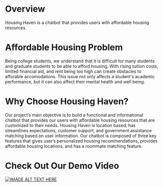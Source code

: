 # Overview 
Housing Haven is a chatbot that provides users with affordable housing resources.

# Affordable Housing Problem
Being college students, we understand that it is difficult for many students and graduate students to be able to afford housing. With rising tuition costs, limited financial aid, and rent being too high can create obstacles to afforable accomodations. This issue not only affects a student's academic performance, but it can also affect their mental health and well being. 

# Why Choose Housing Haven?
Our project’s main objective is to build a functional and informational chatbot that provides our users with affordable housing resources that are customized to their needs. Housing Haven is location based, has streamlines expectations, customer support, and government assistance matching based on user information. Our chatbot is composed of three key features that gives user’s personalized housing recommendations, provides affordable housing locations, and has a roommate matching feature. 

# Check Out Our Demo Video
[![IMAGE ALT TEXT HERE](https://img.youtube.com/vi/W1S4XrimBCo/0.jpg)](https://www.youtube.com/watch?v=W1S4XrimBCo)
